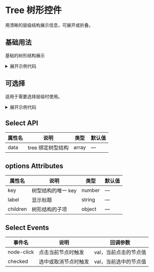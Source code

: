 <script setup>
import Basic from './component/Basic.vue'
import Checked from './component/Checked.vue'
</script>

# Tree 树形控件

用清晰的层级结构展示信息，可展开或折叠。

## 基础用法

基础的树形结构展示

<div class="example">
 <Basic/>
</div>

<details>
<summary>展开示例代码</summary>

```vue
<template>
  <a-tree :data="treeData" @node-click="handle" @checked="checked"></a-tree>
</template>

<script lang="ts" setup>
import { ref } from "vue";

const treeData = ref([
  {
    key: 1,
    title: "一级机构部门",
    children: [
      {
        key: 90001,
        title: "测试机构111",
        children: [
          {
            key: 90019,
            title: "测试机构111-2",
          },
          {
            key: 90025,
            title: "机构机构",
            children: [
              {
                key: 90026,
                title: "机构机构-2",
              },
            ],
          },
        ],
      },
      {
        key: 90037,
        title: "另一个机构部门",
      },
    ],
  },
  {
    key: 2,
    title: "小卖部总舵",
    children: [
      {
        key: 90037,
        title: "小卖部河边分部",
      },
    ],
  },
]);

const handle = (node) => {
  console.log("点击节点 Data : ", node);
};

const checked = (item) => {
  console.log(item);
};
</script>

<style></style>
```

</details>

## 可选择

适用于需要选择层级时使用。

<div class="example">
 <Checked />
</div>

<details>
<summary>展开示例代码</summary>

```vue
<template>
  <a-tree
    :isSelect="isSelect"
    :data="treeData"
    @node-click="handle"
    @checked="checked"
  ></a-tree>
</template>

<script lang="ts" setup>
import { ref } from "vue";

const isSelect = ref(true);
const treeData = ref([
  {
    key: 1,
    title: "一级机构部门",
    children: [
      {
        key: 90001,
        title: "测试机构111",
        children: [
          {
            key: 90019,
            title: "测试机构111-2",
          },
          {
            key: 90025,
            title: "机构机构",
            children: [
              {
                key: 90026,
                title: "机构机构-2",
              },
            ],
          },
        ],
      },
      {
        key: 90037,
        title: "另一个机构部门",
      },
    ],
  },
  {
    key: 2,
    title: "小卖部总舵",
    children: [
      {
        key: 90037,
        title: "小卖部河边分部",
      },
    ],
  },
]);

const handle = (node) => {
  console.log("点击节点 Data : ", node);
};

const checked = (item) => {
  console.log(item);
};
</script>

<style></style>
```

</details>

## Select API

| 属性名 | 说明              | 类型  | 默认值 |
| ------ | ----------------- | ----- | ------ |
| data   | tree 绑定树型结构 | array | —      |

## options Attributes

| 属性名   | 说明               | 类型   | 默认值 |
| -------- | ------------------ | ------ | ------ |
| key      | 树型结构的唯一 key | number | —      |
| label    | 显示标题           | string | —      |
| children | 树形结构的子项     | object | —      |

## Select Events

| 事件名     | 说明                 | 回调参数              |
| ---------- | -------------------- | --------------------- |
| node-click | 点击当前节点时触发   | val，当前点击的节点值 |
| checked    | 选中或取消节点时触发 | val，当前选中的节点值 |
